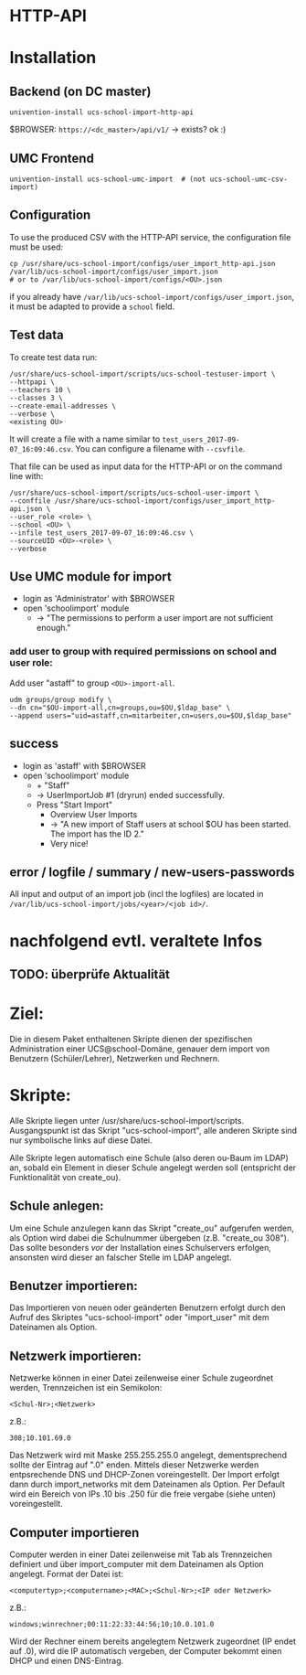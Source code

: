# HTTP-API

# Installation

## Backend (on DC master)

	univention-install ucs-school-import-http-api

$BROWSER: `https://<dc_master>/api/v1/` → exists? ok :)

## UMC Frontend

	univention-install ucs-school-umc-import  # (not ucs-school-umc-csv-import)

## Configuration

To use the produced CSV with the HTTP-API service, the configuration file must be used:

	cp /usr/share/ucs-school-import/configs/user_import_http-api.json /var/lib/ucs-school-import/configs/user_import.json
	# or to /var/lib/ucs-school-import/configs/<OU>.json

if you already have `/var/lib/ucs-school-import/configs/user_import.json`, it must be adapted to provide a `school` field.

## Test data

To create test data run:

	/usr/share/ucs-school-import/scripts/ucs-school-testuser-import \
	--httpapi \
	--teachers 10 \
	--classes 3 \
	--create-email-addresses \
	--verbose \
	<existing OU>

It will create a file with a name similar to   `test_users_2017-09-07_16:09:46.csv`. You can configure a filename with `--csvfile`.

That file can be used as input data for the HTTP-API or on the command line with:

	/usr/share/ucs-school-import/scripts/ucs-school-user-import \
	--conffile /usr/share/ucs-school-import/configs/user_import_http-api.json \
	--user_role <role> \
	--school <OU> \
	--infile test_users_2017-09-07_16:09:46.csv \
	--sourceUID <OU>-<role> \
	--verbose

## Use UMC module for import

* login as 'Administrator' with $BROWSER
* open 'schoolimport' module
	* → "The permissions to perform a user import are not sufficient enough."

### add user to group with required permissions on school and user role:

Add user "astaff" to group `<OU>-import-all`.

	udm groups/group modify \
	--dn cn="$OU-import-all,cn=groups,ou=$OU,$ldap_base" \
	--append users="uid=astaff,cn=mitarbeiter,cn=users,ou=$OU,$ldap_base"

## success

* login as 'astaff' with $BROWSER
* open 'schoolimport' module
	* <OU> + "Staff"
	* → UserImportJob #1 (dryrun) ended successfully.
	* Press "Start Import"
		* Overview User Imports
		* → "A new import of Staff users at school $OU has been started. The import has the ID 2."
		* Very nice!

## error / logfile / summary / new-users-passwords

All input and output of an import job (incl the logfiles) are located in `/var/lib/ucs-school-import/jobs/<year>/<job id>/`.


# nachfolgend evtl. veraltete Infos

**TODO: überprüfe Aktualität**
---

# Ziel:

Die in diesem Paket enthaltenen Skripte dienen der spezifischen Administration
einer UCS@school-Domäne, genauer dem import von Benutzern (Schüler/Lehrer),
Netzwerken und Rechnern.

# Skripte:

Alle Skripte liegen unter /usr/share/ucs-school-import/scripts. Ausgangspunkt ist das Skript 
"ucs-school-import", alle anderen Skripte sind nur symbolische links auf diese Datei.

Alle Skripte legen automatisch eine Schule (also deren ou-Baum im LDAP) an, sobald
ein Element in dieser Schule angelegt werden soll (entspricht der Funktionalität von
create_ou).

## Schule anlegen:
Um eine Schule anzulegen kann das Skript "create_ou" aufgerufen werden, als Option 
wird dabei die Schulnummer übergeben (z.B. "create_ou 308"). Das sollte besonders
_vor_ der Installation eines Schulservers erfolgen, ansonsten wird dieser an falscher
Stelle im LDAP angelegt.

## Benutzer importieren:
Das Importieren von neuen oder geänderten Benutzern erfolgt durch den Aufruf des 
Skriptes "ucs-school-import" oder "import_user" mit dem Dateinamen als Option.

## Netzwerk importieren:
Netzwerke können in einer Datei zeilenweise einer Schule zugeordnet werden, Trennzeichen
ist ein Semikolon:

    <Schul-Nr>;<Netzwerk>

z.B.:

    308;10.101.69.0

Das Netzwerk wird mit Maske 255.255.255.0 angelegt, dementsprechend sollte der Eintrag auf
".0" enden. Mittels dieser Netzwerke werden entpsrechende DNS und DHCP-Zonen voreingestellt.
Der Import erfolgt dann durch import_networks mit dem Dateinamen als Option.
Per Default wird ein Bereich von IPs .10 bis .250 für die freie vergabe (siehe unten) 
voreingestellt. 

## Computer importieren
Computer werden in einer Datei zeilenweise mit Tab als Trennzeichen definiert und über 
import_computer mit dem Dateinamen als Option angelegt. Format der Datei ist:

    <computertyp>;<computername>;<MAC>;<Schul-Nr>;<IP oder Netzwerk>

z.B.:

    windows;winrechner;00:11:22:33:44:56;10;10.0.101.0

Wird der Rechner einem bereits angelegtem Netzwerk zugeordnet (IP endet auf .0), wird die 
IP automatisch vergeben, der Computer bekommt einen DHCP und einen DNS-Eintrag.
